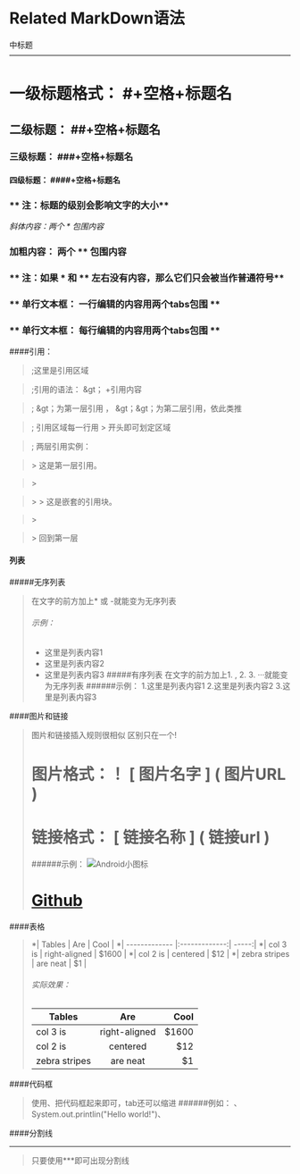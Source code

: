 Related
MarkDown语法
=================================
中标题
————————————————————————————————————
# 一级标题格式： #+空格+标题名
## 二级标题： ##+空格+标题名
### 三级标题： ###+空格+标题名
#### 四级标题： ####+空格+标题名
### ** 注：标题的级别会影响文字的大小**

*斜体内容：两个 * 包围内容*
### **加粗内容： 两个 ** 包围内容**
### ** 注：如果 * 和 ** 左右没有内容，那么它们只会被当作普通符号**
### ** 单行文本框： 一行编辑的内容用两个tabs包围 **
### ** 单行文本框： 每行编辑的内容用两个tabs包围 **

####引用：
>;这里是引用区域

>;引用的语法： &gt； +引用内容

>;  &gt；为第一层引用 ， &gt；&gt；为第二层引用，依此类推

>; 引用区域每一行用 > 开头即可划定区域

>; 两层引用实例：

>&gt; 这是第一层引用。

>&gt;

>&gt; &gt; 这是嵌套的引用块。

>&gt;

>&gt; 回到第一层


#### 列表
#####无序列表
> 在文字的前方加上* 或 -就能变为无序列表
> ###### 示例：
> * 这里是列表内容1
> * 这里是列表内容2
> * 这里是列表内容3
#####有序列表
> 在文字的前方加上1. , 2. 3. ···就能变为无序列表
> ######示例：
> 1.这里是列表内容1
> 2.这里是列表内容2
> 3.这里是列表内容3

####图片和链接
> 图片和链接插入规则很相似
> 区别只在一个!
> # 图片格式：！ [ 图片名字 ] ( 图片URL )
> # 链接格式： [ 链接名称 ] ( 链接url )
> ######示例： 
> ![Android小图标](http://f.hiphotos.baidu.com/baike/c0%3Dbaike80%2C5%2C5%2C80%2C26/sign=4fe590dbc895d143ce7bec711299e967/2934349b033b5bb5c4a85c2636d3d539b700bcee.jpg)
> # [Github](www.github.com)

####表格
> *| Tables        | Are           | Cool  |
> *| ------------- |:-------------:| -----:|
> *| col 3 is      | right-aligned | $1600 |
> *| col 2 is      | centered      |   $12 |
> *| zebra stripes | are neat      |    $1 |
> ###### 实际效果：
> | Tables        | Are           | Cool  |
> | ------------- |:-------------:| -----:|
> | col 3 is      | right-aligned | $1600 |
> | col 2 is      | centered      |   $12 |
> | zebra stripes | are neat      |    $1 |


####代码框
> 使用、把代码框起来即可，tab还可以缩进
> ######例如：
> 、System.out.printlin("Hello world!")、
>

####分割线
***
> 只要使用***即可出现分割线

